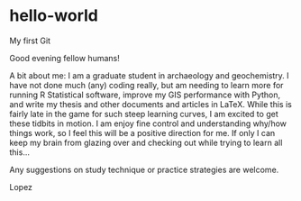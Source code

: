 # hello-world
My first Git

Good evening fellow humans!

A bit about me: I am a graduate student in archaeology and geochemistry. I have not done much (any) coding really, but am needing to learn more for running R Statistical software, improve my GIS performance with Python, and write my thesis and other documents and articles in LaTeX. While this is fairly late in the game for such steep learning curves, I am excited to get these tidbits in motion. I am enjoy fine control and understanding why/how things work, so I feel this will be a positive direction for me. If only I can keep my brain from glazing over and checking out while trying to learn all this...

Any suggestions on study technique or practice strategies are welcome.

Lopez
